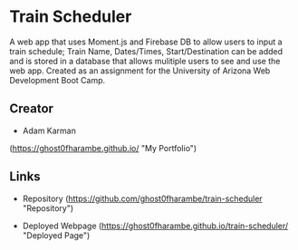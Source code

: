 # Train Scheduler

A web app that uses Moment.js and Firebase DB to allow users to input a train schedule; Train Name, Dates/Times, Start/Destination can be added and is stored in a database that allows mulitiple users to see and use the web app.
Created as an assignment for the University of Arizona Web Development Boot Camp.

## Creator

* Adam Karman

(https://ghost0fharambe.github.io/ "My Portfolio")

## Links

* Repository (https://github.com/ghost0fharambe/train-scheduler "Repository")

* Deployed Webpage (https://ghost0fharambe.github.io/train-scheduler/ "Deployed Page")